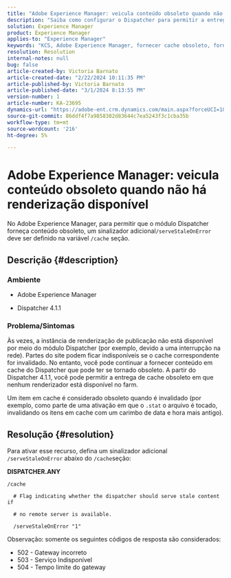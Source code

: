 ```yaml
---
title: "Adobe Experience Manager: veicula conteúdo obsoleto quando não há renderização disponível"
description: "Saiba como configurar o Dispatcher para permitir a entrega de cache obsoleto quando nenhum renderizador estiver disponível no Adobe Experience Manager."
solution: Experience Manager
product: Experience Manager
applies-to: "Experience Manager"
keywords: "KCS, Adobe Experience Manager, fornecer cache obsoleto, fornecer conteúdo obsoleto, solução de problemas, solução de problemas, dispatcher, AEM"
resolution: Resolution
internal-notes: null
bug: false
article-created-by: Victoria Barnato
article-created-date: "2/22/2024 10:11:35 PM"
article-published-by: Victoria Barnato
article-published-date: "3/1/2024 8:13:55 PM"
version-number: 1
article-number: KA-23695
dynamics-url: "https://adobe-ent.crm.dynamics.com/main.aspx?forceUCI=1&pagetype=entityrecord&etn=knowledgearticle&id=d66b5c51-cfd1-ee11-9079-6045bd006295"
source-git-commit: 86ddf4f7a9858302d83644c7ea5243f3c1cba35b
workflow-type: tm+mt
source-wordcount: '216'
ht-degree: 5%

---
```


# Adobe Experience Manager: veicula conteúdo obsoleto quando não há renderização disponível


No Adobe Experience Manager, para permitir que o módulo Dispatcher forneça conteúdo obsoleto, um sinalizador adicional`/serveStaleOnError` deve ser definido na variável `/cache` seção.

## Descrição {#description}


### <b>Ambiente</b>

- Adobe Experience Manager


- Dispatcher 4.1.1


### <b>Problema/Sintomas</b>

Às vezes, a instância de renderização de publicação não está disponível por meio do módulo Dispatcher (por exemplo, devido a uma interrupção na rede). Partes do site podem ficar indisponíveis se o cache correspondente for invalidado. No entanto, você pode continuar a fornecer conteúdo em cache do Dispatcher que pode ter se tornado obsoleto. A partir do Dispatcher 4.1.1, você pode permitir a entrega de cache obsoleto em que nenhum renderizador está disponível no farm.

Um item em cache é considerado obsoleto quando é invalidado (por exemplo, como parte de uma ativação em que o `.stat` o arquivo é tocado, invalidando os itens em cache com um carimbo de data e hora mais antigo).


## Resolução {#resolution}


Para ativar esse recurso, defina um sinalizador adicional `/serveStaleOnError` abaixo do `/cache`seção:

<b>DISPATCHER.ANY</b>


```
/cache

  # Flag indicating whether the dispatcher should serve stale content if

  # no remote server is available.

  /serveStaleOnError "1"
```




Observação: somente os seguintes códigos de resposta são considerados:

- 502 - Gateway incorreto
- 503 - Serviço Indisponível
- 504 - Tempo limite do gateway


